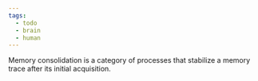 ```yaml
---
tags:
  - todo
  - brain
  - human
---
```

Memory consolidation is a category of processes that stabilize a memory trace after its initial acquisition.